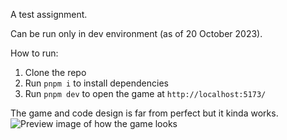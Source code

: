 A test assignment.

Can be run only in dev environment (as of 20 October 2023).

How to run:
1. Clone the repo
2. Run `pnpm i` to install dependencies
3. Run `pnpm dev` to open the game at `http://localhost:5173/`

The game and code design is far from perfect but it kinda works.
![Preview image of how the game looks](https://github.com/pavsoldatov/space_shooter/assets/80415302/46fbc617-dc84-43f2-bc65-0444bd2db75a)
